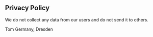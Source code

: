 ## Privacy Policy

We do not collect any data from our users and do not send it to others.

Tom
Germany, Dresden
